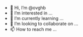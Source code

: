- 👋 Hi, I’m @ovghb
- 👀 I’m interested in ...
- 🌱 I’m currently learning ...
- 💞️ I’m looking to collaborate on ...
- 📫 How to reach me ...

<!---
ovghb/ovghb is a ✨ special ✨ repository because its `README.md` (this file) appears on ovghb GitHub profile.
You can click the Preview link to take a look at your changes.
--->
